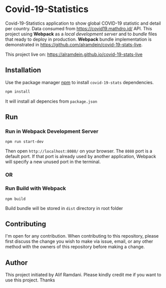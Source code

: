 # Covid-19-Statistics

Covid-19-Statistics application to show global COVID-19 statistic and detail per country. Data consumed from https://covid19.mathdro.id/ API. This project using **Webpack** as a *local development server* and to *bundle* files that ready to deploy in production. **Webpack** bundle implementation is demonstrated in https://github.com/alramdein/covid-19-stats-live.

This project live on: https://alramdein.github.io/covid-19-stats-live

## Installation

Use the package manager [npm](https://www.npmjs.com/get-npm) to install `covid-19-stats` dependencies.

```bash
npm install 
```
It will install all depencies from `package.json`

## Run
### Run in Webpack Development Server

```
npm run start-dev
```
Then open `http://localhost:8080/` on your browser. The `8080` port is a default port. If that port is already used by another application, Webpack will specify a new unused port in the terminal. 

### OR

### Run Build with Webpack
```
npm build
```
Build bundle will be stored in `dist` directory in root folder

## Contributing

I'm open for any contribution. When contributing to this repository, please first discuss the change you wish to make via issue, email, or any other method with the owners of this repository before making a change.

## Author

This project initiated by Alif Ramdani. Please kindly credit me if you want to use this project. Thanks
